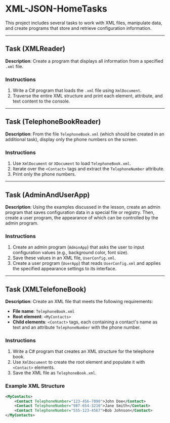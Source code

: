 # XML-JSON-HomeTasks

This project includes several tasks to work with XML files, manipulate data, and create programs that store and retrieve configuration information.

---

## Task (XMLReader)

**Description**: Create a program that displays all information from a specified `.xml` file.

### Instructions
1. Write a C# program that loads the `.xml` file using `XmlDocument`.
2. Traverse the entire XML structure and print each element, attribute, and text content to the console.

---

## Task (TelephoneBookReader)

**Description**: From the file `TelephoneBook.xml` (which should be created in an additional task), display only the phone numbers on the screen.

### Instructions
1. Use `XmlDocument` or `XDocument` to load `TelephoneBook.xml`.
2. Iterate over the `<Contact>` tags and extract the `TelephoneNumber` attribute.
3. Print only the phone numbers.

---

## Task (AdminAndUserApp)

**Description**: Using the examples discussed in the lesson, create an admin program that saves configuration data in a special file or registry. Then, create a user program, the appearance of which can be controlled by the admin program.

### Instructions
1. Create an admin program (`AdminApp`) that asks the user to input configuration values (e.g., background color, font size).
2. Save these values in an XML file, `UserConfig.xml`.
3. Create a user program (`UserApp`) that reads `UserConfig.xml` and applies the specified appearance settings to its interface.

---

## Task (XMLTelefoneBook)

**Description**: Create an XML file that meets the following requirements:

- **File name**: `TelephoneBook.xml`
- **Root element**: `<MyContacts>`
- **Child elements**: `<Contact>` tags, each containing a contact's name as text and an attribute `TelephoneNumber` with the phone number.

### Instructions
1. Write a C# program that creates an XML structure for the telephone book.
2. Use `XmlDocument` to create the root element and populate it with `<Contact>` elements.
3. Save the XML file as `TelephoneBook.xml`.

### Example XML Structure

```xml
<MyContacts>
    <Contact TelephoneNumber="123-456-7890">John Doe</Contact>
    <Contact TelephoneNumber="987-654-3210">Jane Smith</Contact>
    <Contact TelephoneNumber="555-123-4567">Bob Johnson</Contact>
</MyContacts>

